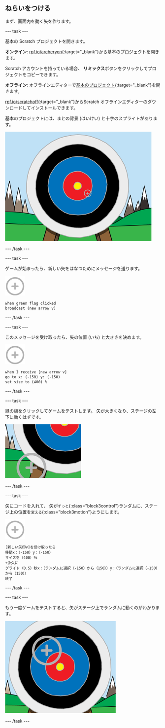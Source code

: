 ## ねらいをつける

まず、画面内を動く矢を作ります。

\--- task \---

基本の Scratch プロジェクトを開きます。

**オンライン**: [rpf.io/archeryon](http://rpf.io/archeryon){:target="_blank"}から基本のプロジェクトを開きます。

Scratch アカウントを持っている場合、 **リミックス**ボタンをクリックしてプロジェクトをコピーできます。

**オフライン**: オフラインエディターで[基本のプロジェクト](http://rpf.io/p/en/archery-go){:target="_blank"}を開きます。

[rpf.io/scratchoff](http://rpf.io/scratchoff){:target="_blank"}からScratch オフラインエディターのダウンロードしてインストールできます。

基本のプロジェクトには、まとの背景 (はいけい) と十字のスプライトがあります。

![基本のプロジェクト](images/archery-starter.png)

\--- /task \---

\--- task \---

ゲームが始まったら、新しい矢をはなつためにメッセージを送ります。

![矢のスプライト](images/target-sprite.png)

```blocks3
when green flag clicked
broadcast (new arrow v)
```

\--- /task \---

\--- task \---

このメッセージを受け取ったら、矢の位置 (いち) と大きさを決めます。

![矢のスプライト](images/target-sprite.png)

```blocks3
when I receive [new arrow v]
go to x: (-150) y: (-150)
set size to (400) %
```

\--- /task \---

\--- task \---

緑の旗をクリックしてゲームをテストします。 矢が大きくなり、ステージの左下に動くはずです。

![ステージの左下にある大きな矢のスプライト](images/archery-start-test.png)

\--- /task \---

\--- task \---

矢にコードを入れて、 矢が`ずっと`{:class="block3control"}ランダムに、ステージ上の位置を`変える`{:class="block3motion"}ようにします。

![矢のスプライト](images/target-sprite.png)

```blocks3
[新しい矢印v]を受け取ったら
移動x：（-150）y：（-150）
サイズを（400）％
+永久に
グライド（0.5）秒x：（ランダムに選択（-150）から（150））y：（ランダムに選択（-150）から（150））
終了
```

\--- /task \---

\--- task \---

もう一度ゲームをテストすると、矢がステージ上でランダムに動くのがわかります。

![別の位置にある矢](images/archery-glide-test.png)

\--- /task \---